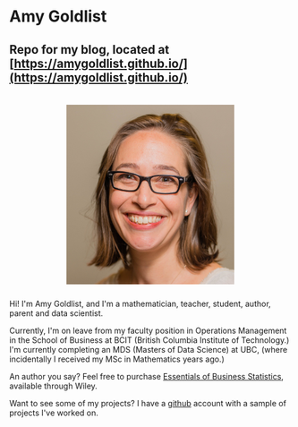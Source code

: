 # Amy Goldlist

## Repo for my blog, located at [https://amygoldlist.github.io/](https://amygoldlist.github.io/)

<h5 align="center">
  <br>
<img src="/images/amy.jpg" alt = "image" width="300">
<br>
</h5>

Hi! I'm Amy Goldlist, and I'm a mathematician, teacher, student, author, parent and data scientist.

Currently, I'm on leave from my faculty position in Operations Management in the School of Business at BCIT (British Columbia Institute of Technology.)  I'm currently completing an MDS (Masters of Data Science) at UBC, (where incidentally I received my MSc in Mathematics years ago.)

An author you say?  Feel free to purchase [Essentials of Business Statistics](http://wileyplus.wiley.com/essentials-of-business-statistics-canadian-edition/), available through Wiley.

Want to see some of my projects?  I have a [github](https://github.com/amygoldlist) account with a sample of projects I've worked on.
